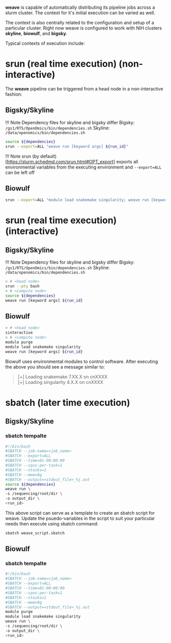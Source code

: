 **weave** is capable of automatically distributing its pipeline jobs across a slurm cluster. The context for it's initial execution can be varied as well.

The context is also centrally related to the configuration and setup of a particular cluster. Right now weave is configured to work with NIH clusters **skyline**, **biowulf**, and **bigsky**.


Typical contexts of execution include:

# srun (real time execution) (non-interactive)

The **weave** pipeline can be triggered from a head node in a non-interactive fashion:

## Bigsky/Skyline

!!! Note
    Dependency files for skyline and bigsky differ
    Bigsky: `/gs1/RTS/OpenOmics/bin/dependencies.sh`
    Skyline: `/data/openomics/bin/dependencies.sh`

```bash
source ${dependencies}
srun --export=ALL "weave run [keyword args] ${run_id}"
```

!!! Note
    srun (by default)[https://slurm.schedmd.com/srun.html#OPT_export] exports all environmental variables from the executing environment and `--export=ALL` can be left off

## Biowulf

```bash
srun --export=ALL "module load snakemake singularity; weave run [keyword args] ${run_id}"
```

# srun (real time execution) (interactive)

## Bigsky/Skyline

!!! Note
    Dependency files for skyline and bigsky differ
    Bigsky: `/gs1/RTS/OpenOmics/bin/dependencies.sh`
    Skyline: `/data/openomics/bin/dependencies.sh`

```bash
> # <head node>
srun --pty bash
> # <compute node>
source ${dependencies}
weave run [keyword args] ${run_id}
```

## Biowulf

```bash 
> # <head node>
sinteractive
> # <compute node>
module purge
module load snakemake singularity
weave run [keyword args] ${run_id}
```

Biowulf uses environmental modules to control software. After executing the above you should see a message similar to:

> [+] Loading snakemake  7.XX.X on cnXXXX<br />
> [+] Loading singularity  4.X.X  on cnXXXX<br />

# sbatch (later time execution)

## Bigsky/Skyline

### sbatch tempalte
```bash title="<b>bigsky-skyline sbatch template</b>"
#!/bin/bash
#SBATCH --job-name=<job_name>
#SBATCH --export=ALL
#SBATCH --time=01-00:00:00
#SBATCH --cpus-per-task=1
#SBATCH --ntasks=1
#SBATCH --mem=8g
#SBATCH --output=<stdout_file>_%j.out
source ${dependencies}
weave run \
-s /sequencing/root/dir \
-o output_dir \
<run_id>
```

This above script can serve as a template to create an sbatch script for weave. Update the psuedo-variables in the script to suit your particular needs then execute using sbatch command:

```bash
sbatch weave_script.sbatch
```

## Biowulf

### sbatch tempalte
```bash title="<b>biowulf sbatch template</b>"
#!/bin/bash
#SBATCH --job-name=<job_name>
#SBATCH --export=ALL
#SBATCH --time=01-00:00:00
#SBATCH --cpus-per-task=1
#SBATCH --ntasks=1
#SBATCH --mem=8g
#SBATCH --output=<stdout_file>_%j.out
module purge
module load snakemake singularity
weave run \
-s /sequencing/root/dir \
-o output_dir \
<run_id>
```
